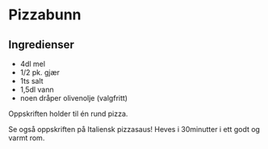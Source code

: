 # Pizzabunn

## Ingredienser
- 4dl mel
- 1/2 pk. gjær
- 1ts salt
- 1,5dl vann
- noen dråper olivenolje (valgfritt)

Oppskriften holder til én rund pizza.

Se også oppskriften på Italiensk pizzasaus! Heves i 30minutter i ett godt og varmt rom.
